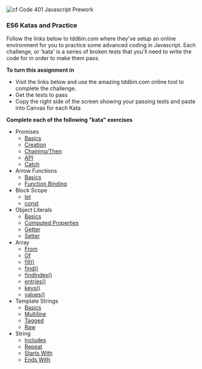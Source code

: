 ![cf](http://i.imgur.com/7v5ASc8.png) Code 401 Javascript Prework

### ES6 Katas and Practice

Follow the links below to tddbin.com where they've setup an online environment for you to practice some advanced coding in Javascript.  Each challenge, or 'kata' is a series of broken tests that you'll need to write the code for in order to make them pass.

**To turn this assignment in**

- Visit the links below and use the amazing tddbin.com online tool to complete the challenge.
- Get the tests to pass
- Copy the right side of the screen showing your passing tests and paste into Canvas for each Kata

**Complete each of the following "kata" exercises**

  - Promises
    - [Basics](http://tddbin.com/#?kata=es6/language/promise/basics)
    - [Creation](http://tddbin.com/#?kata=es6/language/promise/creation)
    - [Chaining/Then](http://tddbin.com/#?kata=es6/language/promise/chaining-then)
    - [API](http://tddbin.com/#?kata=es6/language/promise/api)
    - [Catch](http://tddbin.com/#?kata=es6/language/promise/catch)
  - Arrow Functions
    - [Basics](http://tddbin.com/#?kata=es6/language/arrow-functions/basics)
    - [Function Binding](http://tddbin.com/#?kata=es6/language/arrow-functions/binding)
  - Block Scope
    - [let](http://tddbin.com/#?kata=es6/language/block-scoping/let)
    - [const](http://tddbin.com/#?kata=es6/language/block-scoping/const)
  - Object Literals
    - [Basics](http://tddbin.com/#?kata=es6/language/object-literal/basics)
    - [Computed Properties](http://tddbin.com/#?kata=es6/language/object-literal/computed-properties)
    - [Getter](http://tddbin.com/#?kata=es6/language/object-literal/getter)
    - [Setter](http://tddbin.com/#?kata=es6/language/object-literal/setter)
  - Array
    - [From](http://tddbin.com/#?kata=es6/language/array-api/from)
    - [Of](http://tddbin.com/#?kata=es6/language/array-api/of)
    - [fill()](http://tddbin.com/#?kata=es6/language/array-api/fill)
    - [find()](http://tddbin.com/#?kata=es6/language/array-api/find)
    - [findIndex()](http://tddbin.com/#?kata=es6/language/array-api/findIndex)
    - [entries()](http://tddbin.com/#?kata=es6/language/array-api/entries)
    - [keys()](http://tddbin.com/#?kata=es6/language/array-api/keys)
    - [values()](http://tddbin.com/#?kata=es6/language/array-api/values)
  - Template Strings
    - [Basics](http://tddbin.com/#?kata=es6/language/template-strings/basics)
    - [Multiline](http://tddbin.com/#?kata=es6/language/template-strings/multiline)
    - [Tagged](http://tddbin.com/#?kata=es6/language/template-strings/tagged)
    - [Raw](http://tddbin.com/#?kata=es6/language/template-strings/raw)
  - String
    - [Includes](http://tddbin.com/#?kata=es6/language/string-api/includes)
    - [Repeat](http://tddbin.com/#?kata=es6/language/string-api/repeat)
    - [Starts With](http://tddbin.com/#?kata=es6/language/string-api/startswith)
    - [Ends With](http://tddbin.com/#?kata=es6/language/string-api/endswith)
